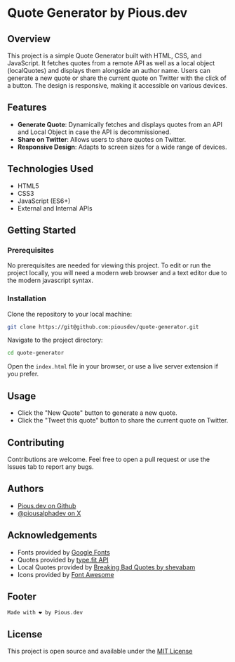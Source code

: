 # Quote Generator by Pious.dev

## Overview

This project is a simple Quote Generator built with HTML, CSS, and JavaScript. It fetches quotes from a remote API as well as a local object (localQuotes) and displays them alongside an author name. Users can generate a new quote or share the current quote on Twitter with the click of a button. The design is responsive, making it accessible on various devices.

## Features

- **Generate Quote**: Dynamically fetches and displays quotes from an API and Local Object in case the API is decommissioned.
- **Share on Twitter**: Allows users to share quotes on Twitter.
- **Responsive Design**: Adapts to screen sizes for a wide range of devices.

## Technologies Used

- HTML5
- CSS3
- JavaScript (ES6+)
- External and Internal APIs

## Getting Started

### Prerequisites

No prerequisites are needed for viewing this project. To edit or run the project locally, you will need a modern web browser and a text editor due to the modern javascript syntax.

### Installation

Clone the repository to your local machine:

```bash
git clone https://git@github.com:piousdev/quote-generator.git
```

Navigate to the project directory:

```bash
cd quote-generator
```

Open the `index.html` file in your browser, or use a live server extension if you prefer.

## Usage
- Click the "New Quote" button to generate a new quote.
- Click the "Tweet this quote" button to share the current quote on Twitter.

## Contributing
Contributions are welcome. Feel free to open a pull request or use the Issues tab to report any bugs.

## Authors
- [Pious.dev on Github](https://github.com/piousdev)
- [@piousalphadev on X](https://twitter.com/piousalphadev)

## Acknowledgements
- Fonts provided by [Google Fonts](https://fonts.google.com/)
- Quotes provided by [type.fit API](https://type.fit/api/quotes)
- Local Quotes provided by [Breaking Bad Quotes by shevabam](https://github.com/shevabam/breaking-bad-quotes)
- Icons provided by [Font Awesome](https://fontawesome.com/)

## Footer
`Made with ❤ by Pious.dev`

## License
This project is open source and available under the [MIT License](LICENSE)
